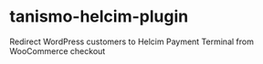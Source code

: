# tanismo-helcim-plugin
Redirect WordPress customers to Helcim Payment Terminal from WooCommerce checkout
